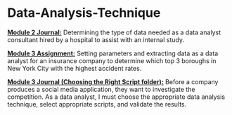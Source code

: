 # Data-Analysis-Technique
<ins>__Module 2 Journal:__</ins> Determining the type of data needed as a data analyst consultant hired by a hospital to assist with an internal study. 

<ins>__Module 3 Assignment:__</ins> Setting parameters and extracting data as a data analyst for an insurance company to determine which top 3 boroughs in New York City with the highest accident rates. 
                     
<ins>__Module 3 Journal (Choosing the Right Script folder):__</ins> Before a company produces a social media application, they want to investigate the competition. As a data analyst, I must choose the appropriate data analysis technique, select appropriate scripts, and validate the results. 
